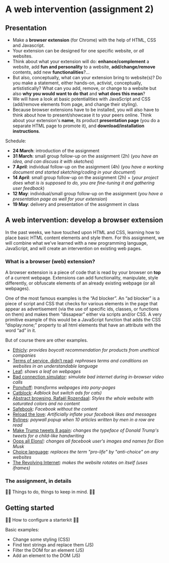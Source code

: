 # A web intervention (assignment 2)

## Presentation

- Make a **browser extension** (for Chrome) with the help of HTML, CSS and Javascript.
- Your extension can be designed for one specific website, or *all* websites.
- Think about what your extension will do: **enhance/complement** a website, add **fun and personality** to a website, **add/change/remove** contents, add new **functionalities**?...
- But also, conceptually, what can your extension bring to website(s)? Do you make a statement, either hands-on, activist, conceptually, artististically? What can you add, remove, or change to a website but also **why you would want to do that** and **what does this mean**?
- We will have a look at basic potentialities with JavaScript and CSS (add/remove elements from page, and change their styling).
- Because browser extensions have to be installed, you will also have to think about how to present/showcase it to your peers online. Think about your extension's **name**, its product **presentation page** (you do a separate HTML page to promote it), and **download/installation instructions**.

Schedule:

- **24 March**: introduction of the assignment
- **31 March**: small group follow-up on the assignment (2h) (*you have an idea, and can discuss it with sketches*) 
- **7 April**: individual follow-up on the assignment (4h) (*you have a working document and started sketching/coding in your document*)
- **14 April**: small group follow-up on the assignment (2h) + (*your project does what is is supposed to do, you are fine-tuning it and gathering user feedback*)
- **12 May**: individual/small group follow-up on the assignment (*you have a presentation page as well for your extension*)
- **19 May**: delivery and presentation of the assignment in class
  
## A web intervention: develop a browser extension

In the past weeks, we have touched upon HTML and CSS, learning how to place basic HTML content elements and style them. For this assignment, we will combine what we’ve learned with a new programming language, JavaScript, and will create an intervention on existing web pages.

### What is a browser (web) extension?

A browser extension is a piece of code that is read by your browser on **top** of a current webpage. Extensions can add functionality, manipulate, style differently, or obfuscate elements of an already existing webpage (or all webpages).

One of the most famous examples is the “Ad blocker”. An “ad blocker” is a piece of script and CSS that checks for various elements in the page that appear as advertisement (via the use of specific ids, classes, or functions on them) and makes them “dissapear” either via scripts and/or CSS. A very primitive example of this would be a JavaScript function that adds the CSS “display:none;” property to all html elements that have an attribute with the word “ad” in it.

But of course there are other examples.

- [Ethicly](https://www.ethicly.info/): *provides boycott recommendation for products from unethical companies*
- [Terms of service, didn’t read](https://tosdr.org/en): *rephrases terms and conditions on websites in an understandable language*
- [Leaf](https://chromewebstore.google.com/detail/leaf-browser/kppcmdpolcfihnkfbngahdofkdnfbkan/related): *shows a leaf on webpages*
- [Bad connection simulator](https://chromewebstore.google.com/detail/bad-connection-simulator/gflankmgolakfdeiponkgmbhbhpdmjlg): *simulate bad internet during in-browser video calls*
- [Ponyhoff](https://jointheherd.little.my): *transforms webpages into pony-pages*
- [Catblock](https://getcatblock.com/): *Adblock but switch ads for cats)*
- [Abstract browsing, Rafaël Rozendaal](https://www.abstractbrowsing.net/): *Styles the whole website with saturated colors and no content*
- [Safebook](https://bengrosser.com/projects/safebook/): *Facebook without the content*
- [Reload the love](https://bengrosser.com/projects/reload-the-love/): *Artificially inflate your facebook likes and messages*
- [Bylines](https://www.are.na/kira-simon-kennedy/bylines): *paywall popup when 10 articles written by men in a row are read*
- [Make Trump tweets 8 again](https://addons.mozilla.org/en-US/firefox/addon/make-trump-tweets-eight-again/?src=search): *changes the typeface of Donald Trump's tweets for a child-like handwriting*
- [Oops all Elons!](https://chromewebstore.google.com/detail/oops-all-elons/eapgijmimbcjmkjcnmngngdjhaimjhdg?hl=en&authuser=0): *changes all facebook user's images and names for Elon Musk*
- [Choice language](https://chromewebstore.google.com/detail/choice-language/bfpnbfcglkogjgceechnidfcmpchobmd): *replaces the term "pro-life" by "anti-choice" on any websites*
- [The Revolving Internet](https://therevolvinginternet.com/): *makes the website rotates on itself (uses iframes)*

### The assignment, in details

📝🚨 Things to do, things to keep in mind. 📝🚨

## Getting started

📝🚨 How to configure a starterkit 📝🚨

Basic examples:
- Change some styling (CSS)
- Find text strings and replace them (JS)
- Filter the DOM for an element (JS)
- Add an element to the DOM (JS)







